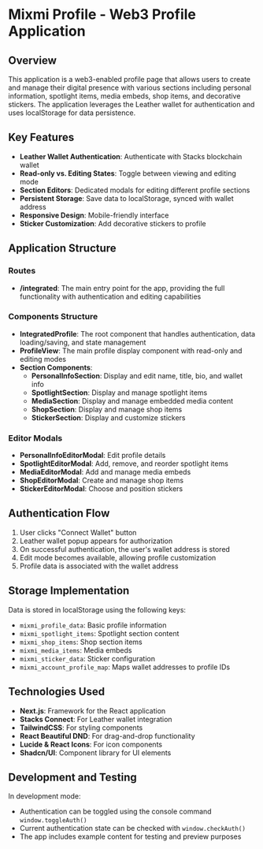 # Mixmi Profile - Web3 Profile Application

## Overview

This application is a web3-enabled profile page that allows users to create and manage their digital presence with various sections including personal information, spotlight items, media embeds, shop items, and decorative stickers. The application leverages the Leather wallet for authentication and uses localStorage for data persistence.

## Key Features

- **Leather Wallet Authentication**: Authenticate with Stacks blockchain wallet
- **Read-only vs. Editing States**: Toggle between viewing and editing mode
- **Section Editors**: Dedicated modals for editing different profile sections
- **Persistent Storage**: Save data to localStorage, synced with wallet address
- **Responsive Design**: Mobile-friendly interface
- **Sticker Customization**: Add decorative stickers to profile

## Application Structure

### Routes

- **/integrated**: The main entry point for the app, providing the full functionality with authentication and editing capabilities

### Components Structure

- **IntegratedProfile**: The root component that handles authentication, data loading/saving, and state management
- **ProfileView**: The main profile display component with read-only and editing modes
- **Section Components**:
  - **PersonalInfoSection**: Display and edit name, title, bio, and wallet info
  - **SpotlightSection**: Display and manage spotlight items
  - **MediaSection**: Display and manage embedded media content
  - **ShopSection**: Display and manage shop items
  - **StickerSection**: Display and customize stickers

### Editor Modals

- **PersonalInfoEditorModal**: Edit profile details
- **SpotlightEditorModal**: Add, remove, and reorder spotlight items
- **MediaEditorModal**: Add and manage media embeds
- **ShopEditorModal**: Create and manage shop items
- **StickerEditorModal**: Choose and position stickers

## Authentication Flow

1. User clicks "Connect Wallet" button
2. Leather wallet popup appears for authorization
3. On successful authentication, the user's wallet address is stored
4. Edit mode becomes available, allowing profile customization
5. Profile data is associated with the wallet address

## Storage Implementation

Data is stored in localStorage using the following keys:
- `mixmi_profile_data`: Basic profile information
- `mixmi_spotlight_items`: Spotlight section content
- `mixmi_shop_items`: Shop section items
- `mixmi_media_items`: Media embeds
- `mixmi_sticker_data`: Sticker configuration
- `mixmi_account_profile_map`: Maps wallet addresses to profile IDs

## Technologies Used

- **Next.js**: Framework for the React application
- **Stacks Connect**: For Leather wallet integration
- **TailwindCSS**: For styling components
- **React Beautiful DND**: For drag-and-drop functionality
- **Lucide & React Icons**: For icon components
- **Shadcn/UI**: Component library for UI elements

## Development and Testing

In development mode:
- Authentication can be toggled using the console command `window.toggleAuth()`
- Current authentication state can be checked with `window.checkAuth()`
- The app includes example content for testing and preview purposes 
